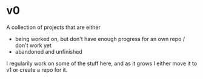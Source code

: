 # v0

A collection of projects that are either
- being worked on, but don't have enough progress for an own repo / don't work yet
- abandoned and unfinished

I regularily work on some of the stuff here, and as it grows I either move it to v1
or create a repo for it. 
